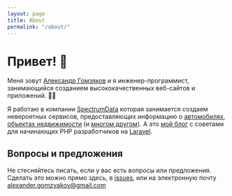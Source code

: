 ```yaml
---
layout: page
title: About
permalink: "/about/"
---
```


# Привет! :wave:

Меня зовут [Александр Гомзяков](https://github.com/gomzyakov) и я инженер-программист, занимающийся созданием высококачественных веб-сайтов и приложений. 🧑‍💻

Я работаю в компании [SpectrumData](https://spectrumdata.ru) которая занимается создаем невероятных сервисов, предоставляющих информацию о [автомобилях](https://avtocod.ru), [объектах недвижимости](https://egrnreestro.ru) (и [многом другом](https://spectrumdata.ru/solutions)). А это [мой блог](https://gomzyakov.github.io) c советами для начинающих PHP разработчиков на [Laravel](https://laravel.com).

## Вопросы и предложения

Не стесняйтесь писать, если у вас есть вопросы или предложения. Сделать это можно прямо здесь, в [issues](https://github.com/gomzyakov/gomzyakov.github.io/issues), или на электронную почту [alexander.gomzyakov@gmail.com](mailto:alexander.gomzyakov@gmail.com)

